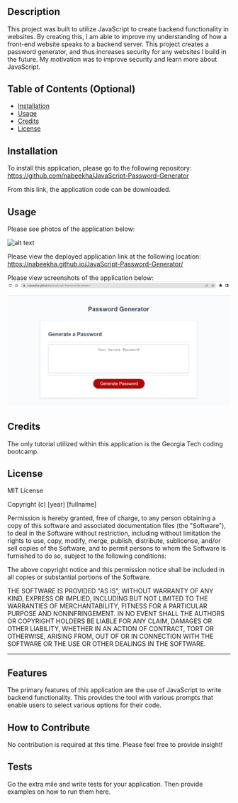 # <Password Generator Application>

## Description

This project was built to utilize JavaScript to create backend functionality in websites. By creating this, I am able to improve my understanding of how a front-end website speaks to a backend server. This project creates a password generator, and thus increases security for any websites I build in the future. My motivation was to improve security and learn more about JavaScript.

## Table of Contents (Optional)


- [Installation](#installation)
- [Usage](#usage)
- [Credits](#credits)
- [License](#license)

## Installation

To install this application, please go to the following repository: 
https://github.com/nabeekha/JavaScript-Password-Generator 

From this link, the application code can be downloaded.

## Usage
Please see photos of the application below:

![alt text](assets/images/screenshot.png)

Please view the deployed application link at the following location:
https://nabeekha.github.io/JavaScript-Password-Generator/

Please view screenshots of the application below:
![alt text](./assets/password-generator-1.png)

## Credits

The only tutorial utilized within this application is the Georgia Tech coding bootcamp.

## License

MIT License

Copyright (c) [year] [fullname]

Permission is hereby granted, free of charge, to any person obtaining a copy
of this software and associated documentation files (the "Software"), to deal
in the Software without restriction, including without limitation the rights
to use, copy, modify, merge, publish, distribute, sublicense, and/or sell
copies of the Software, and to permit persons to whom the Software is
furnished to do so, subject to the following conditions:

The above copyright notice and this permission notice shall be included in all
copies or substantial portions of the Software.

THE SOFTWARE IS PROVIDED "AS IS", WITHOUT WARRANTY OF ANY KIND, EXPRESS OR
IMPLIED, INCLUDING BUT NOT LIMITED TO THE WARRANTIES OF MERCHANTABILITY,
FITNESS FOR A PARTICULAR PURPOSE AND NONINFRINGEMENT. IN NO EVENT SHALL THE
AUTHORS OR COPYRIGHT HOLDERS BE LIABLE FOR ANY CLAIM, DAMAGES OR OTHER
LIABILITY, WHETHER IN AN ACTION OF CONTRACT, TORT OR OTHERWISE, ARISING FROM,
OUT OF OR IN CONNECTION WITH THE SOFTWARE OR THE USE OR OTHER DEALINGS IN THE
SOFTWARE.

---

## Features

The primary features of this application are the use of JavaScript to write backend functionality. This provides the tool with various prompts that enable users to select various options for their code. 

## How to Contribute

No contribution is required at this time. Please feel free to provide insight!

## Tests 

Go the extra mile and write tests for your application. Then provide examples on how to run them here.